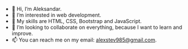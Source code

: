- 👋 Hi, I’m Aleksandar.
- 👀 I’m interested in web development.
- 🌱 My skills are HTML, CSS, Bootstrap and JavaScript.
- 💞️ I’m looking to collaborate on everything, because I want to learn and improve.
- 📫 You can reach me on my email: alexstev985@gmail.com. 

<!---
alexstev985/alexstev985 is a ✨ special ✨ repository because its `README.md` (this file) appears on your GitHub profile.
You can click the Preview link to take a look at your changes.
--->
